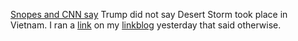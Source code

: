 <a href="https://twitter.com/i/events/1279605407439220738">Snopes and CNN say</a> Trump did not say Desert Storm took place in Vietnam. I ran a <a href="https://www.politicususa.com/2020/07/04/trump-desert-storm-vietnam.html">link</a> on my <a href="http://scripting.com/?tab=links">linkblog</a> yesterday that said otherwise. 
